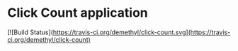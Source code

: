 # Click Count application

[![Build Status](https://travis-ci.org/demethyl/click-count.svg](https://travis-ci.org/demethyl/click-count)
